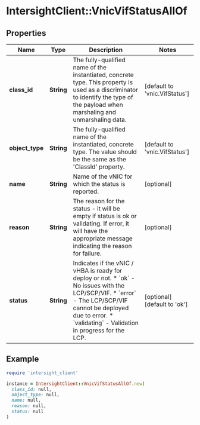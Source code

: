 # IntersightClient::VnicVifStatusAllOf

## Properties

| Name | Type | Description | Notes |
| ---- | ---- | ----------- | ----- |
| **class_id** | **String** | The fully-qualified name of the instantiated, concrete type. This property is used as a discriminator to identify the type of the payload when marshaling and unmarshaling data. | [default to &#39;vnic.VifStatus&#39;] |
| **object_type** | **String** | The fully-qualified name of the instantiated, concrete type. The value should be the same as the &#39;ClassId&#39; property. | [default to &#39;vnic.VifStatus&#39;] |
| **name** | **String** | Name of the vNIC for which the status is reported. | [optional] |
| **reason** | **String** | The reason for the status - it will be empty if status is ok or validating. If error, it will have the appropriate message indicating the reason for failure. | [optional] |
| **status** | **String** | Indicates if the vNIC / vHBA is ready for deploy or not. * &#x60;ok&#x60; - No issues with the LCP/SCP/VIF. * &#x60;error&#x60; - The LCP/SCP/VIF cannot be deployed due to error. * &#x60;validating&#x60; - Validation in progress for the LCP. | [optional][default to &#39;ok&#39;] |

## Example

```ruby
require 'intersight_client'

instance = IntersightClient::VnicVifStatusAllOf.new(
  class_id: null,
  object_type: null,
  name: null,
  reason: null,
  status: null
)
```

